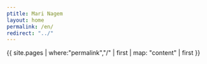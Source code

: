 ```yaml
---
ptitle: Mari Nagem
layout: home
permalink: /en/
redirect: "../"
---
```

{{ site.pages | where:"permalink","/" | first | map: "content" | first }}
